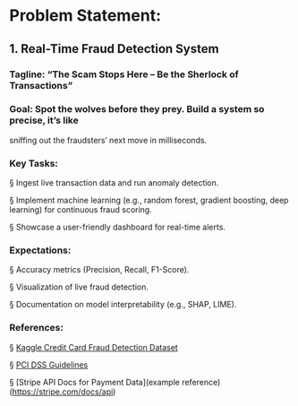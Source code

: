 # Problem Statement:
## 1. Real-Time Fraud Detection System

### Tagline: “The Scam Stops Here – Be the Sherlock of Transactions”

### Goal: Spot the wolves before they prey. Build a system so precise, it’s like
sniffing out the fraudsters’ next move in milliseconds.

### Key Tasks:

§ Ingest live transaction data and run anomaly detection.

§ Implement machine learning (e.g., random forest, gradient boosting,
deep learning) for continuous fraud scoring.

§ Showcase a user-friendly dashboard for real-time alerts.

### Expectations:

§ Accuracy metrics (Precision, Recall, F1-Score).

§ Visualization of live fraud detection.

§ Documentation on model interpretability (e.g., SHAP, LIME).

### References:

§ [Kaggle Credit Card Fraud Detection Dataset](https://www.kaggle.com/datasets/kartik2112/fraud-detection)

§ [PCI DSS Guidelines](https://www.pcisecuritystandards.org/)

§ [Stripe API Docs for Payment Data](example reference)(https://stripe.com/docs/api)
